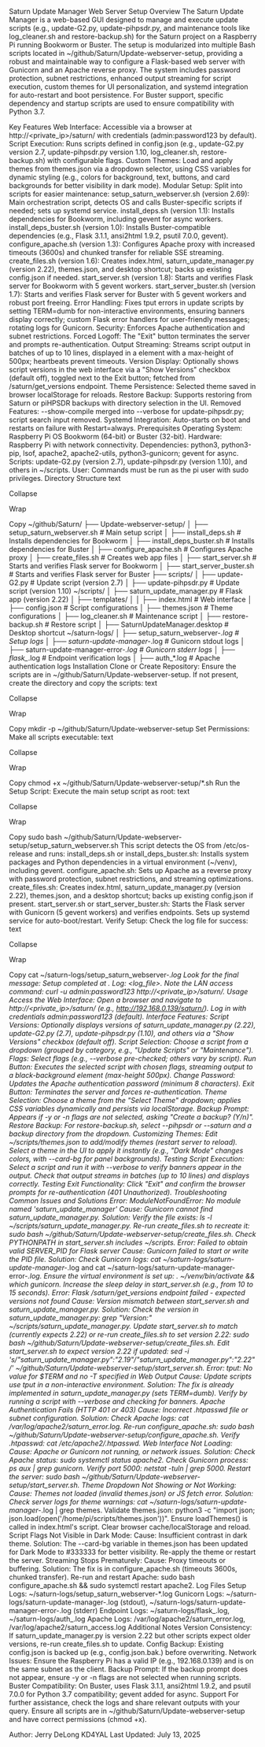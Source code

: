 Saturn Update Manager Web Server Setup
Overview
The Saturn Update Manager is a web-based GUI designed to manage and execute update scripts (e.g., update-G2.py, update-pihpsdr.py, and maintenance tools like log_cleaner.sh and restore-backup.sh) for the Saturn project on a Raspberry Pi running Bookworm or Buster. The setup is modularized into multiple Bash scripts located in ~/github/Saturn/Update-webserver-setup, providing a robust and maintainable way to configure a Flask-based web server with Gunicorn and an Apache reverse proxy. The system includes password protection, subnet restrictions, enhanced output streaming for script execution, custom themes for UI personalization, and systemd integration for auto-restart and boot persistence. For Buster support, specific dependency and startup scripts are used to ensure compatibility with Python 3.7.

Key Features
Web Interface: Accessible via a browser at http://<private_ip>/saturn/ with credentials (admin:password123 by default).
Script Execution: Runs scripts defined in config.json (e.g., update-G2.py version 2.7, update-pihpsdr.py version 1.10, log_cleaner.sh, restore-backup.sh) with configurable flags.
Custom Themes: Load and apply themes from themes.json via a dropdown selector, using CSS variables for dynamic styling (e.g., colors for background, text, buttons, and card backgrounds for better visibility in dark mode).
Modular Setup: Split into scripts for easier maintenance:
setup_saturn_webserver.sh (version 2.69): Main orchestration script, detects OS and calls Buster-specific scripts if needed; sets up systemd service.
install_deps.sh (version 1.1): Installs dependencies for Bookworm, including gevent for async workers.
install_deps_buster.sh (version 1.0): Installs Buster-compatible dependencies (e.g., Flask 3.1.1, ansi2html 1.9.2, psutil 7.0.0, gevent).
configure_apache.sh (version 1.3): Configures Apache proxy with increased timeouts (3600s) and chunked transfer for reliable SSE streaming.
create_files.sh (version 1.6): Creates index.html, saturn_update_manager.py (version 2.22), themes.json, and desktop shortcut; backs up existing config.json if needed.
start_server.sh (version 1.8): Starts and verifies Flask server for Bookworm with 5 gevent workers.
start_server_buster.sh (version 1.7): Starts and verifies Flask server for Buster with 5 gevent workers and robust port freeing.
Error Handling: Fixes tput errors in update scripts by setting TERM=dumb for non-interactive environments, ensuring banners display correctly; custom Flask error handlers for user-friendly messages; rotating logs for Gunicorn.
Security: Enforces Apache authentication and subnet restrictions.
Forced Logoff: The "Exit" button terminates the server and prompts re-authentication.
Output Streaming: Streams script output in batches of up to 10 lines, displayed in a
element with a max-height of 500px; heartbeats prevent timeouts.
Version Display: Optionally shows script versions in the web interface via a "Show Versions" checkbox (default off), toggled next to the Exit button; fetched from /saturn/get_versions endpoint.
Theme Persistence: Selected theme saved in browser localStorage for reloads.
Restore Backup: Supports restoring from Saturn or piHPSDR backups with directory selection in the UI.
Removed Features: --show-compile merged into --verbose for update-pihpsdr.py; script search input removed.
Systemd Integration: Auto-starts on boot and restarts on failure with Restart=always.
Prerequisites
Operating System: Raspberry Pi OS Bookworm (64-bit) or Buster (32-bit).
Hardware: Raspberry Pi with network connectivity.
Dependencies: python3, python3-pip, lsof, apache2, apache2-utils, python3-gunicorn; gevent for async.
Scripts: update-G2.py (version 2.7), update-pihpsdr.py (version 1.10), and others in ~/scripts.
User: Commands must be run as the pi user with sudo privileges.
Directory Structure
text

Collapse

Wrap

Copy
~/github/Saturn/
├── Update-webserver-setup/
│   ├── setup_saturn_webserver.sh  # Main setup script
│   ├── install_deps.sh            # Installs dependencies for Bookworm
│   ├── install_deps_buster.sh     # Installs dependencies for Buster
│   ├── configure_apache.sh        # Configures Apache proxy
│   ├── create_files.sh            # Creates web app files
│   ├── start_server.sh            # Starts and verifies Flask server for Bookworm
│   ├── start_server_buster.sh     # Starts and verifies Flask server for Buster
├── scripts/
│   ├── update-G2.py               # Update script (version 2.7)
│   ├── update-pihpsdr.py          # Update script (version 1.10)
~/scripts/
│   ├── saturn_update_manager.py   # Flask app (version 2.22)
│   ├── templates/
│   │   ├── index.html             # Web interface
│   ├── config.json                # Script configurations
│   ├── themes.json                # Theme configurations
│   ├── log_cleaner.sh             # Maintenance script
│   ├── restore-backup.sh          # Restore script
│   ├── SaturnUpdateManager.desktop  # Desktop shortcut
~/saturn-logs/
│   ├── setup_saturn_webserver-*.log  # Setup logs
│   ├── saturn-update-manager-*.log   # Gunicorn stdout logs
│   ├── saturn-update-manager-error-*.log  # Gunicorn stderr logs
│   ├── flask_*.log                  # Endpoint verification logs
│   ├── auth_*.log                   # Apache authentication logs
Installation
Clone or Create Repository:
Ensure the scripts are in ~/github/Saturn/Update-webserver-setup.
If not present, create the directory and copy the scripts:
text

Collapse

Wrap

Copy
mkdir -p ~/github/Saturn/Update-webserver-setup
Set Permissions:
Make all scripts executable:
text

Collapse

Wrap

Copy
chmod +x ~/github/Saturn/Update-webserver-setup/*.sh
Run the Setup Script:
Execute the main setup script as root:
text

Collapse

Wrap

Copy
sudo bash ~/github/Saturn/Update-webserver-setup/setup_saturn_webserver.sh
This script detects the OS from /etc/os-release and runs:
install_deps.sh or install_deps_buster.sh: Installs system packages and Python dependencies in a virtual environment (~/venv), including gevent.
configure_apache.sh: Sets up Apache as a reverse proxy with password protection, subnet restrictions, and streaming optimizations.
create_files.sh: Creates index.html, saturn_update_manager.py (version 2.22), themes.json, and a desktop shortcut; backs up existing config.json if present.
start_server.sh or start_server_buster.sh: Starts the Flask server with Gunicorn (5 gevent workers) and verifies endpoints.
Sets up systemd service for auto-boot/restart.
Verify Setup:
Check the log file for success:
text

Collapse

Wrap

Copy
cat ~/saturn-logs/setup_saturn_webserver-*.log
Look for the final message: Setup completed at <date>. Log: &#x3C;log_file>.</date>
Note the LAN access command: curl -u admin:password123 http://<private_ip>/saturn/.
Usage
Access the Web Interface:
Open a browser and navigate to http://<private_ip>/saturn/ (e.g., http://192.168.0.139/saturn/).
Log in with credentials admin:password123 (default).
Interface Features:
Script Versions: Optionally displays versions of saturn_update_manager.py (2.22), update-G2.py (2.7), update-pihpsdr.py (1.10), and others via a "Show Versions" checkbox (default off).
Script Selection: Choose a script from a dropdown (grouped by category, e.g., "Update Scripts" or "Maintenance").
Flags: Select flags (e.g., --verbose pre-checked; others vary by script).
Run Button: Executes the selected script with chosen flags, streaming output to a black-background
element (max-height 500px).
Change Password: Updates the Apache authentication password (minimum 8 characters).
Exit Button: Terminates the server and forces re-authentication.
Theme Selection: Choose a theme from the "Select Theme" dropdown; applies CSS variables dynamically and persists via localStorage.
Backup Prompt: Appears if -y or -n flags are not selected, asking "Create a backup? (Y/n)".
Restore Backup: For restore-backup.sh, select --pihpsdr or --saturn and a backup directory from the dropdown.
Customizing Themes:
Edit ~/scripts/themes.json to add/modify themes (restart server to reload).
Select a theme in the UI to apply it instantly (e.g., "Dark Mode" changes colors, with --card-bg for panel backgrounds).
Testing Script Execution:
Select a script and run it with --verbose to verify banners appear in the output.
Check that output streams in batches (up to 10 lines) and displays correctly.
Testing Exit Functionality:
Click "Exit" and confirm the browser prompts for re-authentication (401 Unauthorized).
Troubleshooting
Common Issues and Solutions
Error: ModuleNotFoundError: No module named 'saturn_update_manager'
Cause: Gunicorn cannot find saturn_update_manager.py.
Solution:
Verify the file exists: ls -l ~/scripts/saturn_update_manager.py.
Re-run create_files.sh to recreate it: sudo bash ~/github/Saturn/Update-webserver-setup/create_files.sh.
Check PYTHONPATH in start_server.sh includes ~/scripts.
Error: Failed to obtain valid SERVER_PID for Flask server
Cause: Gunicorn failed to start or write the PID file.
Solution:
Check Gunicorn logs: cat ~/saturn-logs/saturn-update-manager-*.log and cat ~/saturn-logs/saturn-update-manager-error-*.log.
Ensure the virtual environment is set up: . ~/venv/bin/activate && which gunicorn.
Increase the sleep delay in start_server.sh (e.g., from 10 to 15 seconds).
Error: Flask /saturn/get_versions endpoint failed - expected versions not found
Cause: Version mismatch between start_server.sh and saturn_update_manager.py.
Solution:
Check the version in saturn_update_manager.py: grep "Version:" ~/scripts/saturn_update_manager.py.
Update start_server.sh to match (currently expects 2.22) or re-run create_files.sh to set version 2.22: sudo bash ~/github/Saturn/Update-webserver-setup/create_files.sh.
Edit start_server.sh to expect version 2.22 if updated: sed -i 's/"saturn_update_manager.py":"2.19"/"saturn_update_manager.py":"2.22"/' ~/github/Saturn/Update-webserver-setup/start_server.sh.
Error: tput: No value for $TERM and no -T specified in Web Output
Cause: Update scripts use tput in a non-interactive environment.
Solution: The fix is already implemented in saturn_update_manager.py (sets TERM=dumb). Verify by running a script with --verbose and checking for banners.
Apache Authentication Fails (HTTP 401 or 403)
Cause: Incorrect .htpasswd file or subnet configuration.
Solution:
Check Apache logs: cat /var/log/apache2/saturn_error.log.
Re-run configure_apache.sh: sudo bash ~/github/Saturn/Update-webserver-setup/configure_apache.sh.
Verify .htpasswd: cat /etc/apache2/.htpasswd.
Web Interface Not Loading:
Cause: Apache or Gunicorn not running, or network issues.
Solution:
Check Apache status: sudo systemctl status apache2.
Check Gunicorn process: ps aux | grep gunicorn.
Verify port 5000: netstat -tuln | grep 5000.
Restart the server: sudo bash ~/github/Saturn/Update-webserver-setup/start_server.sh.
Theme Dropdown Not Showing or Not Working:
Cause: Themes not loaded (invalid themes.json) or JS fetch error.
Solution:
Check server logs for theme warnings: cat ~/saturn-logs/saturn-update-manager-*.log | grep themes.
Validate themes.json: python3 -c "import json; json.load(open('/home/pi/scripts/themes.json'))".
Ensure loadThemes() is called in index.html's script.
Clear browser cache/localStorage and reload.
Script Flags Not Visible in Dark Mode:
Cause: Insufficient contrast in dark theme.
Solution: The --card-bg variable in themes.json has been updated for Dark Mode to #333333 for better visibility. Re-apply the theme or restart the server.
Streaming Stops Prematurely:
Cause: Proxy timeouts or buffering.
Solution: The fix is in configure_apache.sh (timeouts 3600s, chunked transfer). Re-run and restart Apache: sudo bash configure_apache.sh && sudo systemctl restart apache2.
Log Files
Setup Logs: ~/saturn-logs/setup_saturn_webserver-*.log
Gunicorn Logs: ~/saturn-logs/saturn-update-manager-.log (stdout), ~/saturn-logs/saturn-update-manager-error-.log (stderr)
Endpoint Logs: ~/saturn-logs/flask_.log, ~/saturn-logs/auth_.log
Apache Logs: /var/log/apache2/saturn_error.log, /var/log/apache2/saturn_access.log
Additional Notes
Version Consistency: If saturn_update_manager.py is version 2.22 but other scripts expect older versions, re-run create_files.sh to update.
Config Backup: Existing config.json is backed up (e.g., config.json.bak.<timestamp>) before overwriting.</timestamp>
Network Issues: Ensure the Raspberry Pi has a valid IP (e.g., 192.168.0.139) and is on the same subnet as the client.
Backup Prompt: If the backup prompt does not appear, ensure -y or -n flags are not selected when running scripts.
Buster Compatibility: On Buster, uses Flask 3.1.1, ansi2html 1.9.2, and psutil 7.0.0 for Python 3.7 compatibility; gevent added for async.
Support
For further assistance, check the logs and share relevant outputs with your query. Ensure all scripts are in ~/github/Saturn/Update-webserver-setup and have correct permissions (chmod +x).

Author: Jerry DeLong KD4YAL
Last Updated: July 13, 2025
